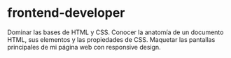 # frontend-developer
Dominar las bases de HTML y CSS. Conocer la anatomía de un documento HTML, sus elementos y las propiedades de CSS. Maquetar las pantallas principales de mi página web con responsive design.
